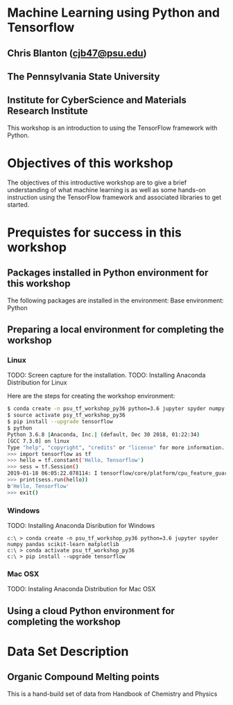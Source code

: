 # Machine Learning using Python and Tensorflow
## Chris Blanton (cjb47@psu.edu)
## The Pennsylvania State University
## Institute for CyberScience and Materials Research Institute

This workshop is an introduction to using the TensorFlow framework 
with Python. 

# Objectives of this workshop
The objectives of this introductive workshop are to give a 
brief understanding of what machine learning is as well
as some hands-on instruction using the TensorFlow framework
and associated libraries to get started. 

# Prequistes for success in this workshop

## Packages installed in Python environment for this workshop
The following packages are installed in the environment:
Base environment: Python 

## Preparing a local environment for completing the workshop

### Linux
TODO: Screen capture for the installation. 
TODO: Installing Anaconda Distribution for Linux

Here are the steps for creating the workshop environment:

```bash
$ conda create -n psu_tf_workshop_py36 python=3.6 jupyter spyder numpy pandas scikit-learn matplotlib
$ source activate psy_tf_workshop_py36
$ pip install --upgrade tensorflow
$ python
Python 3.6.8 |Anaconda, Inc.| (default, Dec 30 2018, 01:22:34) 
[GCC 7.3.0] on linux
Type "help", "copyright", "credits" or "license" for more information.
>>> import tensorflow as tf
>>> hello = tf.constant('Hello, Tensorflow')
>>> sess = tf.Session()
2019-01-18 06:05:22.078114: I tensorflow/core/platform/cpu_feature_guard.cc:141] Your CPU supports instructions that this TensorFlow binary was not compiled to use: AVX2
>>> print(sess.run(hello))
b'Hello, Tensorflow'
>>> exit()
```



### Windows
TODO: Installing Anaconda Disribution for Windows

```
c:\ > conda create -n psu_tf_workshop_py36 python=3.6 jupyter spyder numpy pandas scikit-learn matplotlib
c:\ > conda activate psu_tf_workshop_py36
c:\ > pip install --upgrade tensorflow
```

### Mac OSX
TODO: Instaling Anaconda Distribution for Mac OSX

## Using a cloud Python environment for completing the workshop



# Data Set Description

## Organic Compound Melting points
This is a hand-build set of data from Handbook of Chemistry and Physics
